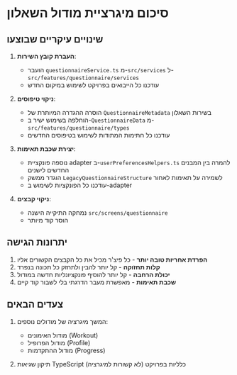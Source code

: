 # סיכום מיגרציית מודול השאלון

## שינויים עיקריים שבוצעו

1. **העברת קובץ השירות**:
   - הועבר `questionnaireService.ts` מ-`src/services` ל-`src/features/questionnaire/services`
   - עודכנו כל הייבואים בפרויקט לשימוש במיקום החדש

2. **ניקוי טיפוסים**:
   - הוסרה ההגדרה המיותרת של `QuestionnaireMetadata` בשירות השאלון
   - הוחלפה בשימוש ישיר ב-`QuestionnaireData` מ-`src/features/questionnaire/types`
   - עודכנו כל חתימות המתודות לשימוש בטיפוסים החדשים

3. **יצירת שכבת תאימות**:
   - נוספה פונקציית adapter ב-`userPreferencesHelpers.ts` להמרה בין המבנים החדשים לישנים
   - הוגדר ממשק `LegacyQuestionnaireStructure` לשמירה על תאימות לאחור
   - עודכנו כל הפונקציות לשימוש ב-adapter

4. **ניקוי קבצים**:
   - נמחקה התיקייה הישנה `src/screens/questionnaire`
   - הוסר קוד מיותר

## יתרונות הגישה

1. **הפרדת אחריות טובה יותר** - כל פיצ'ר מכיל את כל הקבצים הקשורים אליו
2. **קלות תחזוקה** - קל יותר להבין ולתחזק כל תכונה בנפרד
3. **יכולת הרחבה** - קל יותר להוסיף פונקציונליות חדשה במודול
4. **שכבת תאימות** - מאפשרת מעבר הדרגתי בלי לשבור קוד קיים

## צעדים הבאים

1. המשך מיגרציה של מודולים נוספים:
   - מודול האימונים (Workout)
   - מודול הפרופיל (Profile)
   - מודול ההתקדמות (Progress)

2. תיקון שגיאות TypeScript כלליות בפרויקט (לא קשורות למיגרציה)
